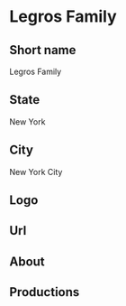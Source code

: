 # Legros Family

## Short name

Legros Family

## State

New York

## City

New York City

## Logo

## Url

## About

## Productions 
 
